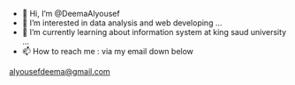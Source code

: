 - 👋 Hi, I’m @DeemaAlyousef
- 👀 I’m interested in data analysis and web developing ...
- 🌱 I’m currently learning about information system at king saud university  ...
- 📫 How to reach me : via my email down below 

alyousefdeema@gmail.com

<!---
DeemaAlyousef/DeemaAlyousef is a ✨ special ✨ repository because its `README.md` (this file) appears on your GitHub profile.
You can click the Preview link to take a look at your changes.
--->
